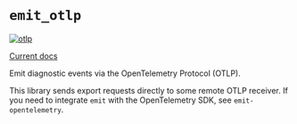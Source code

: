# `emit_otlp`

[![otlp](https://github.com/KodrAus/emit/actions/workflows/otlp.yml/badge.svg)](https://github.com/KodrAus/emit/actions/workflows/otlp.yml)

[Current docs](https://docs.rs/emit_otlp/0.11.0-alpha.1/emit_otlp/index.html)

Emit diagnostic events via the OpenTelemetry Protocol (OTLP).

This library sends export requests directly to some remote OTLP receiver. If you need to integrate `emit` with the OpenTelemetry SDK, see `emit-opentelemetry`.
